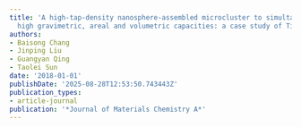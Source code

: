 ```yaml
---
title: 'A high-tap-density nanosphere-assembled microcluster to simultaneously enable
  high gravimetric, areal and volumetric capacities: a case study of TiO 2 anode'
authors:
- Baisong Chang
- Jinping Liu
- Guangyan Qing
- Taolei Sun
date: '2018-01-01'
publishDate: '2025-08-28T12:53:50.743443Z'
publication_types:
- article-journal
publication: '*Journal of Materials Chemistry A*'
---
```

